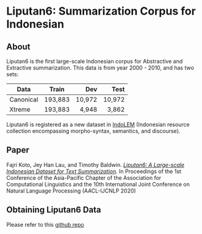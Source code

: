 # Liputan6: Summarization Corpus for Indonesian

## About

Liputan6 is the first large-scale Indonesian corpus for Abstractive and Extractive summarization. 
This data is from year 2000 - 2010, and has two sets:

| Data          | Train    | Dev      | Test      |
| ------------- | :-------:| --------:|  --------:|
| Canonical     | 193,883  | 10,972   | 10,972    |
| Xtreme        | 193,883  |  4,948   |  3,862    |

Liputan6 is registered as a new dataset in [IndoLEM](https://indolem.github.io/) (Indonesian resource collection encompassing morpho-syntax, semantics, and discourse).

## Paper
Fajri Koto, Jey Han Lau, and Timothy Baldwin. [_Liputan6: A Large-scale Indonesian Dataset for Text Summarization_](https://arxiv.org/pdf/2011.00679.pdf). In Proceedings of the 1st Conference of the Asia-Pacific Chapter of the Association for Computational Linguistics and the 10th International Joint Conference on Natural Language Processing (AACL-IJCNLP 2020)

## Obtaining Liputan6 Data
Please refer to this [github repo](https://github.com/fajri91/sum_liputan6/)
